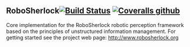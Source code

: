 RoboSherlock[![Build Status](https://travis-ci.org/RoboSherlock/robosherlock.svg)](https://travis-ci.org/RoboSherlock/robosherlock) [![Coveralls github](https://img.shields.io/coveralls/github/RoboSherlock/robosherlock.svg)](https://coveralls.io/github/RoboSherlock/robosherlock?branch=master)
------------

Core implementation for the RoboSherlock robotic perception framework based on the principles of unstructured information management.
For getting started see the project web page:  http://www.robosherlock.org
